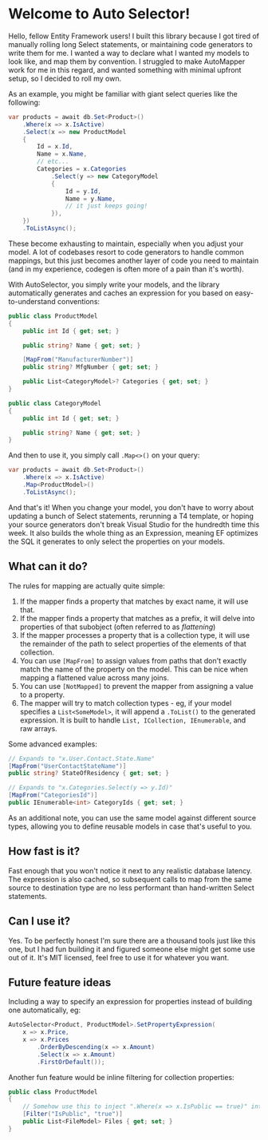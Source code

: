 # Welcome to Auto Selector!

Hello, fellow Entity Framework users! I built this library because I got tired of manually rolling long Select statements, or maintaining code generators to write them for me. I wanted a way to declare what I wanted my models to look like, and map them by convention. I struggled to make AutoMapper work for me in this regard, and wanted something with minimal upfront setup, so I decided to roll my own.

As an example, you might be familiar with giant select queries like the following:

```cs
var products = await db.Set<Product>()
    .Where(x => x.IsActive)
    .Select(x => new ProductModel
    {
        Id = x.Id,
        Name = x.Name,
        // etc...
        Categories = x.Categories
            .Select(y => new CategoryModel
            {
                Id = y.Id,
                Name = y.Name,
                // it just keeps going!
            }),
    })
    .ToListAsync();
```

These become exhausting to maintain, especially when you adjust your model. A lot of codebases resort to code generators to handle common mappings, but this just becomes another layer of code you need to maintain (and in my experience, codegen is often more of a pain than it's worth).

With AutoSelector, you simply write your models, and the library automatically generates and caches an expression for you based on easy-to-understand conventions:

```cs
public class ProductModel
{
    public int Id { get; set; }

    public string? Name { get; set; }

    [MapFrom("ManufacturerNumber")]
    public string? MfgNumber { get; set; }

    public List<CategoryModel>? Categories { get; set; }
}

public class CategoryModel
{
    public int Id { get; set; }

    public string? Name { get; set; }
}
```

And then to use it, you simply call `.Map<>()` on your query:

```cs
var products = await db.Set<Product>()
    .Where(x => x.IsActive)
    .Map<ProductModel>()
    .ToListAsync();
```

And that's it! When you change your model, you don't have to worry about updating a bunch of Select statements, rerunning a T4 template, or hoping your source generators don't break Visual Studio for the hundredth time this week. It also builds the whole thing as an Expression, meaning EF optimizes the SQL it generates to only select the properties on your models.

## What can it do?

The rules for mapping are actually quite simple:

1. If the mapper finds a property that matches by exact name, it will use that.
2. If the mapper finds a property that matches as a prefix, it will delve into properties of that subobject (often referred to as *flattening*)
3. If the mapper processes a property that is a collection type, it will use the remainder of the path to select properties of the elements of that collection.
4. You can use `[MapFrom]` to assign values from paths that don't exactly match the name of the property on the model. This can be nice when mapping a flattened value across many joins.
5. You can use `[NotMapped]` to prevent the mapper from assigning a value to a property.
6. The mapper will try to match collection types - eg, if your model specifies a `List<SomeModel>`, it will append a `.ToList()` to the generated expression. It is built to handle `List, ICollection, IEnumerable`, and raw arrays.

Some advanced examples:

```cs
// Expands to "x.User.Contact.State.Name"
[MapFrom("UserContactStateName")]
public string? StateOfResidency { get; set; }

// Expands to "x.Categories.Select(y => y.Id)"
[MapFrom("CategoriesId")]
public IEnumerable<int> CategoryIds { get; set; }
```

As an additional note, you can use the same model against different source types, allowing you to define reusable models in case that's useful to you.

## How fast is it?

Fast enough that you won't notice it next to any realistic database latency. The expression is also cached, so subsequent calls to map from the same source to destination type are no less performant than hand-written Select statements.

## Can I use it?

Yes. To be perfectly honest I'm sure there are a thousand tools just like this one, but I had fun building it and figured someone else might get some use out of it. It's MIT licensed, feel free to use it for whatever you want.

## Future feature ideas

Including a way to specify an expression for properties instead of building one automatically, eg:

```cs
AutoSelector<Product, ProductModel>.SetPropertyExpression(
    x => x.Price,
    x => x.Prices
        .OrderByDescending(x => x.Amount)
        .Select(x => x.Amount)
        .FirstOrDefault());
```

Another fun feature would be inline filtering for collection properties:

```cs
public class ProductModel
{
    // Somehow use this to inject ".Where(x => x.IsPublic == true)" into the generated expression
    [Filter("IsPublic", "true")]
    public List<FileModel> Files { get; set; }
}
```